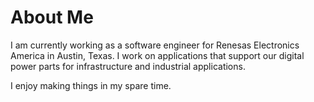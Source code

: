 # About Me
I am currently working as a software engineer for Renesas Electronics America in
Austin, Texas. I work on applications that support our digital power parts for
infrastructure and industrial applications.

I enjoy making things in my spare time.
